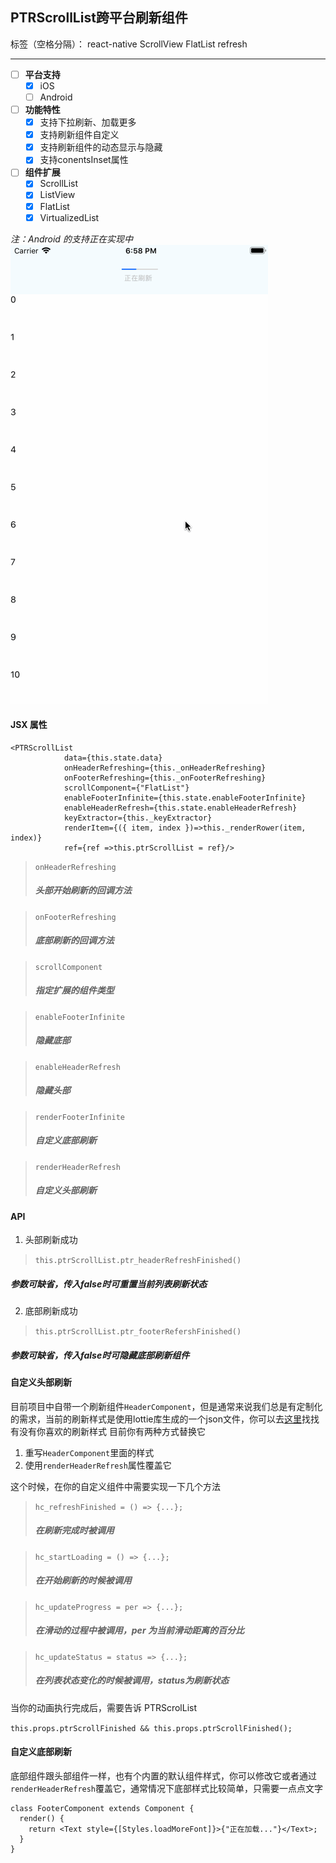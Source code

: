 ## PTRScrollList跨平台刷新组件

标签（空格分隔）： react-native ScrollView FlatList refresh

---

- [ ] **平台支持**
    - [x] iOS
    - [ ] Android
- [ ] **功能特性**
    - [x] 支持下拉刷新、加载更多
    - [x] 支持刷新组件自定义
    - [x] 支持刷新组件的动态显示与隐藏
    - [x] 支持conentsInset属性
- [ ] **组件扩展**
    - [x] ScrollList
    - [x] ListView
    - [x] FlatList
    - [x] VirtualizedList
    
*注：Android 的支持正在实现中*
<br>
![刷新动效](https://raw.githubusercontent.com/bird-xiong/PTRScrollList/master/11.gif)

#### JSX 属性 
```
<PTRScrollList
            data={this.state.data}
            onHeaderRefreshing={this._onHeaderRefreshing} 
            onFooterRefreshing={this._onFooterRefreshing} 
            scrollComponent={"FlatList"}    
            enableFooterInfinite={this.state.enableFooterInfinite} 
            enableHeaderRefresh={this.state.enableHeaderRefresh}
            keyExtractor={this._keyExtractor}
            renderItem={({ item, index })=>this._renderRower(item, index)}
            ref={ref =>this.ptrScrollList = ref}/>
```
>`onHeaderRefreshing`   
>##### *头部开始刷新的回调方法*

>`onFooterRefreshing`   
>##### *底部刷新的回调方法*

>`scrollComponent`      
>##### *指定扩展的组件类型*

>`enableFooterInfinite`
>##### *隐藏底部*

>`enableHeaderRefresh`  
>##### *隐藏头部*

>`renderFooterInfinite`  
>##### *自定义底部刷新*

>`renderHeaderRefresh`   
>##### *自定义头部刷新*

#### API
1. 头部刷新成功
> ```this.ptrScrollList.ptr_headerRefreshFinished()```
##### *参数可缺省，传入false时可重置当前列表刷新状态*

2. 底部刷新成功
> ```this.ptrScrollList.ptr_footerRefershFinished()```
##### *参数可缺省，传入false时可隐藏底部刷新组件*

#### 自定义头部刷新
目前项目中自带一个刷新组件```HeaderComponent```，但是通常来说我们总是有定制化的需求，当前的刷新样式是使用lottie库生成的一个json文件，你可以去[这里](https://www.lottiefiles.com/tag/loading)找找有没有你喜欢的刷新样式
目前你有两种方式替换它
1. 重写```HeaderComponent```里面的样式
2. 使用```renderHeaderRefresh```属性覆盖它

这个时候，在你的自定义组件中需要实现一下几个方法

>```hc_refreshFinished = () => {...};```
>##### *在刷新完成时被调用*

>```hc_startLoading = () => {...};```
>##### *在开始刷新的时候被调用*

>```hc_updateProgress = per => {...};```
>##### *在滑动的过程中被调用，per 为当前滑动距离的百分比*

>```hc_updateStatus = status => {...};```
>##### *在列表状态变化的时候被调用，status为刷新状态*

当你的动画执行完成后，需要告诉 PTRScrolList

```this.props.ptrScrollFinished && this.props.ptrScrollFinished();```

#### 自定义底部刷新
底部组件跟头部组件一样，也有个内置的默认组件样式，你可以修改它或者通过```renderHeaderRefresh```覆盖它，通常情况下底部样式比较简单，只需要一点点文字

```
class FooterComponent extends Component {
  render() {
    return <Text style={[Styles.loadMoreFont]}>{"正在加载..."}</Text>;
  }
}
```



    

